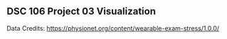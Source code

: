 ## DSC 106 Project 03 Visualization

Data Credits: https://physionet.org/content/wearable-exam-stress/1.0.0/